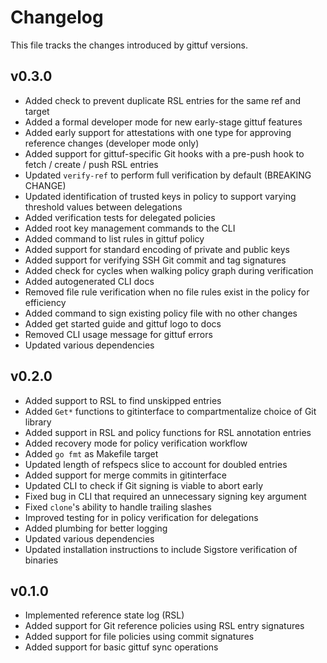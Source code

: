 # Changelog

This file tracks the changes introduced by gittuf versions.

## v0.3.0

* Added check to prevent duplicate RSL entries for the same ref and target
* Added a formal developer mode for new early-stage gittuf features
* Added early support for attestations with one type for approving reference
  changes (developer mode only)
* Added support for gittuf-specific Git hooks with a pre-push hook to fetch /
  create / push RSL entries
* Updated `verify-ref` to perform full verification by default (BREAKING CHANGE)
* Updated identification of trusted keys in policy to support varying threshold
  values between delegations
* Added verification tests for delegated policies
* Added root key management commands to the CLI
* Added command to list rules in gittuf policy
* Added support for standard encoding of private and public keys
* Added support for verifying SSH Git commit and tag signatures
* Added check for cycles when walking policy graph during verification
* Added autogenerated CLI docs
* Removed file rule verification when no file rules exist in the policy for
  efficiency
* Added command to sign existing policy file with no other changes
* Added get started guide and gittuf logo to docs
* Removed CLI usage message for gittuf errors
* Updated various dependencies

## v0.2.0

* Added support to RSL to find unskipped entries
* Added `Get*` functions to gitinterface to compartmentalize choice of Git
  library
* Added support in RSL and policy functions for RSL annotation entries
* Added recovery mode for policy verification workflow
* Added `go fmt` as Makefile target
* Updated length of refspecs slice to account for doubled entries
* Added support for merge commits in gitinterface
* Updated CLI to check if Git signing is viable to abort early
* Fixed bug in CLI that required an unnecessary signing key argument
* Fixed `clone`'s ability to handle trailing slashes
* Improved testing for in policy verification for delegations
* Added plumbing for better logging
* Updated various dependencies
* Updated installation instructions to include Sigstore verification of binaries

## v0.1.0

* Implemented reference state log (RSL)
* Added support for Git reference policies using RSL entry signatures
* Added support for file policies using commit signatures
* Added support for basic gittuf sync operations

